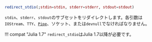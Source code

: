 ```julia
redirect_stdio(;stdin=stdin, stderr=stderr, stdout=stdout)
```

`stdin`、`stderr`、`stdout`のサブセットをリダイレクトします。各引数は`IOStream`、`TTY`、[`Pipe`](@ref)、ソケット、または`devnull`でなければなりません。

!!! compat "Julia 1.7"
    `redirect_stdio`はJulia 1.7以降が必要です。

